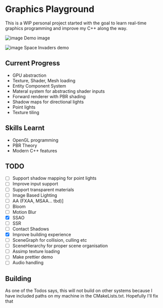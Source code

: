 # Graphics Playground
This is a WIP personal project started with the goal to learn real-time graphics programming
and improve my C++ along the way.

![image](https://user-images.githubusercontent.com/23246639/191087627-c93a308f-b2bc-43a4-90d0-21a79213bfed.png)
Demo image

![image](https://user-images.githubusercontent.com/23246639/200562431-6bd16bef-a476-41ba-8846-e9d88edbff31.png)
Space Invaders demo

## Current Progress
- GPU abstraction
- Texture, Shader, Mesh loading
- Entity Component System 
- Materal system for abstracting shader inputs
- Forward renderer with PBR shading
- Shadow maps for directional lights
- Point lights
- Texture tiling

## Skills Learnt
- OpenGL programming
- PBR Theory
- Modern C++ features

## TODO
- [ ] Support shadow mapping for point lights
- [ ] Improve input support
- [ ] Support transparent materials
- [ ] Image Based Lighting
- [ ] AA (FXAA, MSAA... tbd)]
- [ ] Bloom
- [ ] Motion Blur
- [x] SSAO
- [ ] SSR
- [ ] Contact Shadows
- [x] Improve building experience
- [ ] SceneGraph for collision, culling etc
- [ ] SceneHierarchy for proper scene organisation
- [ ] Assimp texture loading
- [ ] Make prettier demo
- [ ] Audio handling

## Building
As one of the Todos says, this will not build on other systems because I have included paths on my machine in the CMakeLists.txt. Hopefully I'll fix that
